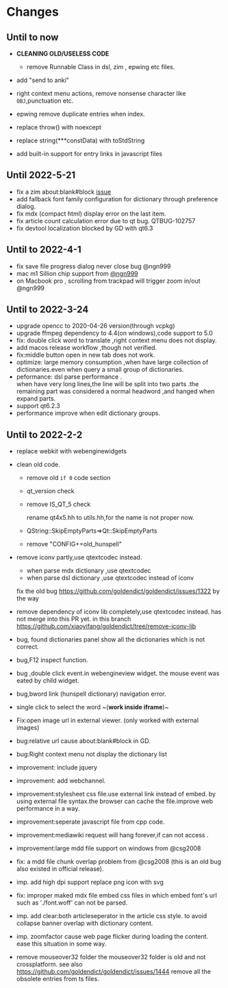 # Changes

## Until to now

- **CLEANING OLD/USELESS CODE**
  - remove Runnable Class in dsl, zim , epwing etc files.
  
- add "send to anki"
- right context menu actions, remove nonsense character like `OBJ`,punctuation etc.
- epwing remove duplicate entries when index.
- replace throw() with noexcept
- replace string(***constData) with toStdString
- add built-in support for entry links in javascript files


## Until 2022-5-21
- fix a zim about:blank#block [issue](https://github.com/goldendict/goldendict/issues/1472#issuecomment-1086776611)
- add fallback font family configuration for dictionary through preference dialog.
- fix mdx (compact html) display error on the last item.
- fix article count calculation error due to qt bug. QTBUG-102757
- fix devtool localization blocked by GD with qt6.3

## Until to 2022-4-1

- fix save file progress dialog never close bug @ngn999
- mac m1 Sillion chip support from [@ngn999](https://github.com/ngn999)
- on Macbook pro , scrolling from trackpad will trigger zoom in/out  @ngn999

## Until to 2022-3-24

- upgrade opencc to 2020-04-26 version(through vcpkg)
- upgrade ffmpeg dependency to 4.4(on windows),code support to 5.0
- fix: double click word to translate ,right context menu does not display.
- add macos release workflow ,though not verified.
- fix:middle button open in new tab does not work.
- optimize: large memory consumption ,when have large collection of dictionaries.even when query a small group of dictionaries.
- peformance: dsl parse performance .  
  when have very long lines,the line will be split into two parts .the remaining part was considered a normal headword ,and hanged when expand parts.
- support qt6.2.3
- performance improve when edit dictionary groups.

## Until to 2022-2-2

- replace webkit with webenginewidgets
- clean old code.
  - remove old `if 0` code section 
  - qt_version check 
  - remove IS_QT_5 check
  
    rename qt4x5.hh to utils.hh,for the name is not proper now.
  - QString::SkipEmptyParts=>Qt::SkipEmptyParts
  - remove "CONFIG+=old_hunspell" 
- remove iconv partly,use qtextcodec instead.
   - when parse mdx dictionary ,use qtextcodec
   - when parse dsl dictionary ,use qtextcodec instead of iconv
      
   fix the old bug https://github.com/goldendict/goldendict/issues/1322 by the way
- remove dependency of iconv lib completely,use qtextcodec instead. has not merge into this PR yet. in this branch                https://github.com/xiaoyifang/goldendict/tree/remove-iconv-lib
- bug, found dictionaries panel show all the dictionaries  which is not correct.
- bug,F12 inspect function.
- bug ,double click event.in webengineview widget. the mouse event was eated by child widget.
- bug,bword link (hunspell dictionary) navigation error.
- single click to select the word ~(**work inside  iframe**)~
- Fix:open image url in external viewer.  (only worked with external images)
- bug:relative url cause about:blank#block in GD.
- bug:Right context menu not  display the dictionary list 
- improvement: include jquery 
- improvement: add webchannel.
- improvement:stylesheet css file.use external link instead of embed. 
by using external file syntax.the browser can cache the file.improve web performance in a way.
- improvement:seperate javascript file from cpp code.
- improvement:mediawiki request will hang forever,if can not access .
- improvement:large mdd file support on windows from @csg2008
- fix: a mdd file chunk overlap problem from @csg2008 (this is an old bug also existed in official release).
- imp. add high dpi support replace png icon with svg 
- fix: improper maked mdx file embed css files in which embed font's url such as './font.woff' can not be parsed.
- imp. add clear:both articleseperator in the article css style. to avoid collapse banner overlap with dictionary content.
- imp. zoomfactor cause web page flicker during loading the content. ease this situation in some way.
- remove mouseover32 folder
  the mouseover32 folder is old and not crossplatform. see also https://github.com/goldendict/goldendict/issues/1444
  remove all the obsolete entries from ts files.
